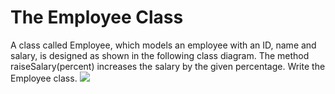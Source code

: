 <h1> The Employee Class</h1>
A class called Employee, which models an employee with an ID, name and salary, is designed as shown in the following class diagram. The method raiseSalary(percent) increases the salary by the given percentage. Write the Employee class.
<img src="https://www3.ntu.edu.sg/home/ehchua/programming/java/images/ClassEmployeeJava.png">